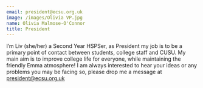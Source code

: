 ```yaml
---
email: president@ecsu.org.uk
image: /images/Olivia VP.jpg
name: Olivia Malmose-O'Connor
title: President
---
```


I’m Liv (she/her) a Second Year HSPSer, as President my job is to be a primary point of contact between students, college staff and CUSU.
My main aim is to improve college life for everyone, while maintaining the friendly Emma atmosphere!
I am always interested to hear your ideas or any problems you may be facing so, please drop me a message at president@ecsu.org.uk